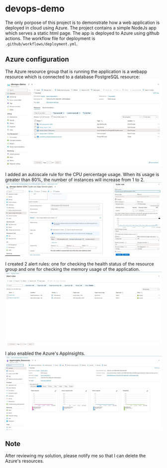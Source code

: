 # devops-demo

The only porpose of this project is to demonstrate how a web application is deployed in cloud using Azure. The project contains a simple NodeJs app which serves a static html page. The app is deployed to Azure using github actions. The workflow file for deployment is `.github/workflows/deployment.yml`.

## Azure configuration

The Azure resource group that is running the application is a webapp resource which is connected to a database PostgreSQL resource:
![Resource Group](./images/resource-group.jpg)

I added an autoscale rule for the CPU percentage usage. When its usage is greater than 80%, the number of instances will increase from 1 to 2.
![Autoscale rule](./images/autoscale.jpg)

I created 2 alert rules: one for checking the health status of the resource group and one for checking the memory usage of the application.
![Alert rules](./images/alert-rules.jpg)

I also enabled the Azure's AppInsights.
![AppInsights](./images/appinsights.jpg)

## Note

After reviewing my solution, please notify me so that I can delete the Azure's resources.